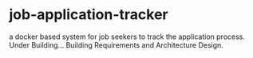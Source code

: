 # job-application-tracker
a docker based system for job seekers to track the application process.
Under Building...
Building Requirements and Architecture Design.
